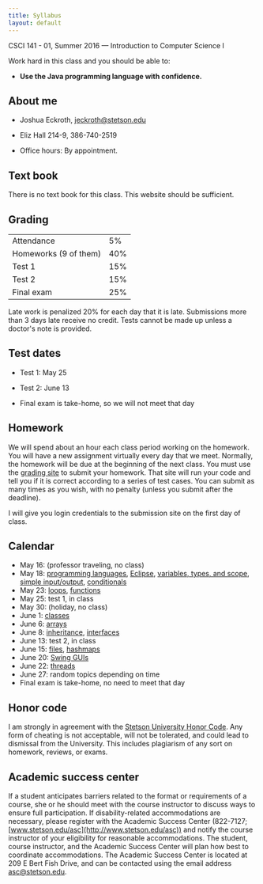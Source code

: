 ```yaml
---
title: Syllabus
layout: default
---
```


<p>
CSCI 141 - 01, Summer 2016 &mdash; Introduction to Computer Science I<br/>
</p>

Work hard in this class and you should be able to:

- <b>Use the Java programming language with confidence.</b>

## About me

- Joshua Eckroth, [jeckroth@stetson.edu](mailto:jeckroth@stetson.edu)

- Eliz Hall 214-9, 386-740-2519

- Office hours: By appointment.

## Text book

There is no text book for this class. This website should be sufficient.

## Grading

<table>
<tr>
<td>Attendance</td><td>5%</td>
</tr><tr>
<td>Homeworks (9 of them)</td><td>40%</td>
</tr><tr>
<td>Test 1</td><td>15%</td>
</tr><tr>
<td>Test 2</td><td>15%</td>
</tr><tr>
<td>Final exam</td><td>25%</td>
</table>

Late work is penalized 20% for each day that it is late. Submissions more than 3 days late receive no credit. Tests cannot be made up unless a doctor's note is provided.

## Test dates

- Test 1: May 25

- Test 2: June 13

- Final exam is take-home, so we will not meet that day

## Homework

We will spend about an hour each class period working on the homework. You will have a new assignment virtually every day that we meet. Normally, the homework will be due at the beginning of the next class. You must use the [grading site](http://147.253.70.151:8080/) to submit your homework. That site will run your code and tell you if it is correct according to a series of test cases. You can submit as many times as you wish, with no penalty (unless you submit after the deadline).

I will give you login credentials to the submission site on the first day of class.

## Calendar

- May 16: (professor traveling, no class)
- May 18: [programming languages](/lecture/proglang.html), [Eclipse](/lecture/eclipse.html), [variables, types, and scope](/lecture/variables-types-scope.html), [simple input/output](/lecture/simple-io.html), [conditionals](/lecture/conditionals.html)
- May 23: [loops](/lecture/loops.html), [functions](/lecture/functions.html)
- May 25: test 1, in class
- May 30: (holiday, no class)
- June 1: [classes](/lecture/classes.html)
- June 6: [arrays](/lecture/arrays.html)
- June 8: [inheritance](/lecture/inheritance.html), [interfaces](/lecture/interfaces.html)
- June 13: test 2, in class
- June 15: [files](/lecture/files.html), [hashmaps](/lecture/hashmaps.html)
- June 20: [Swing GUIs](/lecture/swing.html)
- June 22: [threads](/lecture/threads.html)
- June 27: random topics depending on time
- Final exam is take-home, no need to meet that day


## Honor code

I am strongly in agreement with the
[Stetson University Honor Code](http://www.stetson.edu/other/honor-system/). Any
form of cheating is not acceptable, will not be tolerated, and could
lead to dismissal from the University. This includes plagiarism of any
sort on homework, reviews, or exams.

## Academic success center

If a student anticipates barriers related to the format or
requirements of a course, she or he should meet with the course
instructor to discuss ways to ensure full participation. If
disability-related accommodations are necessary, please register with
the Academic Success Center (822-7127;
[www.stetson.edu/asc](http://www.stetson.edu/asc)) and notify the
course instructor of your eligibility for reasonable
accommodations. The student, course instructor, and the Academic
Success Center will plan how best to coordinate accommodations. The
Academic Success Center is located at 209 E Bert Fish Drive, and can
be contacted using the email address
[asc@stetson.edu](mailto:asc@stetson.edu).


